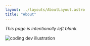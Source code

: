 ```yaml
---
layout: ../layouts/AboutLayout.astro
title: "About"
---
```


_This page is intentionally left blank._

<div>
  <img src="/assets/dev.svg" class="sm:w-1/2 mx-auto" alt="coding dev illustration">
</div>

